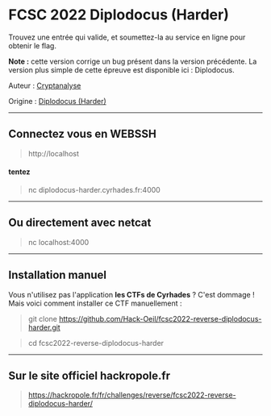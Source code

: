# FCSC 2022 Diplodocus (Harder)

Trouvez une entrée qui valide, et soumettez-la au service en ligne pour obtenir le flag.

**Note :** cette version corrige un bug présent dans la version précédente. La version plus simple de cette épreuve est disponible ici : Diplodocus.




Auteur : [Cryptanalyse](https://twitter.com/Cryptanalyse)

Origine : [Diplodocus (Harder)](https://hackropole.fr/fr/challenges/reverse/fcsc2022-reverse-diplodocus-harder/)

-----------


## Connectez vous en WEBSSH
> http://localhost

#### tentez 
> nc diplodocus-harder.cyrhades.fr:4000

-----------

## Ou directement avec netcat
> nc localhost:4000


-----------

## Installation manuel
Vous n'utilisez pas l'application **les CTFs de Cyrhades** ? C'est dommage !
Mais voici comment installer ce CTF manuellement :

> git clone https://github.com/Hack-Oeil/fcsc2022-reverse-diplodocus-harder.git

> cd fcsc2022-reverse-diplodocus-harder


-----------

## Sur le site officiel hackropole.fr
> https://hackropole.fr/fr/challenges/reverse/fcsc2022-reverse-diplodocus-harder/